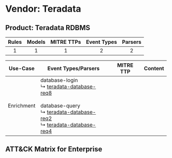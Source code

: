 Vendor: Teradata
================
Product: Teradata RDBMS
-----------------------
| Rules | Models | MITRE TTPs | Event Types | Parsers |
|:-----:|:------:|:----------:|:-----------:|:-------:|
|   1   |   1    |     1      |      2      |    2    |

|  Use-Case  | Event Types/Parsers                                                                                                                                                                                                                                                                        | MITRE TTP | Content                                                    |
|:----------:| ------------------------------------------------------------------------------------------------------------------------------------------------------------------------------------------------------------------------------------------------------------------------------------------ | --------- | ---------------------------------------------------------- |
| Enrichment |  database-login<br> ↳ [teradata-database-req8](Parsers/parserContent_teradata-database-req8.md)<br><br> database-query<br> ↳ [teradata-database-req2](Parsers/parserContent_teradata-database-req2.md)<br> ↳ [teradata-database-req4](Parsers/parserContent_teradata-database-req4.md)<br> |           | [](Rules_Models/r_m_teradata_teradata_rdbms_Enrichment.md) |

ATT&CK Matrix for Enterprise
----------------------------
